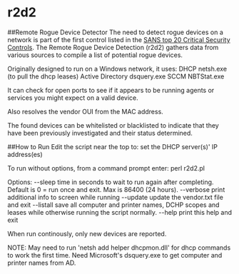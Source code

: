 r2d2
====

##Remote Rogue Device Detector
The need to detect rogue devices on a network is part of the first control listed in the
[SANS top 20 Critical Security Controls](http://www.sans.org/critical-security-controls).
The Remote Rogue Device Detection (r2d2) gathers data from various sources to compile a list
of potential rogue devices.

Originally designed to run on a Windows network, it uses:
  DHCP
  netsh.exe (to pull the dhcp leases)
  Active Directory
  dsquery.exe
  SCCM
  NBTStat.exe

It can check for open ports to see if it appears to be running agents or services you might
expect on a valid device.

Also resolves the vendor OUI from the MAC address.

The found devices can be whitelisted or blacklisted to indicate that they have been previously
investigated and their status determined.

##How to Run
Edit the script near the top to:
    set the DHCP server(s)' IP address(es)

To run without options, from a command prompt enter:
perl r2d2.pl

Options:
	--sleep		time in seconds to wait to run again after completing.
			Default is 0 = run once and exit.  Max is 86400 (24 hours).
	--verbose	print additional info to screen while running
	--update	update the vendor.txt file and exit
	--listall	save all computer and printer names, DCHP scopes and leases
			while otherwise running the script normally.
	--help		print this help and exit

When run continously, only new devices are reported.

NOTE: May need to run 'netsh add helper dhcpmon.dll' for dhcp commands to work the first time.
      Need Microsoft's dsquery.exe to get computer and printer names from AD.

